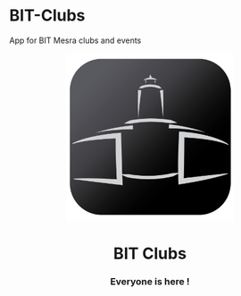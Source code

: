 # BIT-Clubs
App for BIT Mesra clubs and events 
<div align="center">
  <a href="#">
    <img src="https://raw.githubusercontent.com/mayukhpankaj/BIT-Clubs/main/assets/bit%20clubs.png?token=GHSAT0AAAAAABN6I2LTIDY6OCXX4YCY4DZUYPDFQFQ" alt="Logo" width="300" height="300">
  </a>

  <h1 align="center">BIT Clubs</h1>
  <h3 align="center">
Everyone is here !   <br/>
    <br/>
  </h3>
</div>

